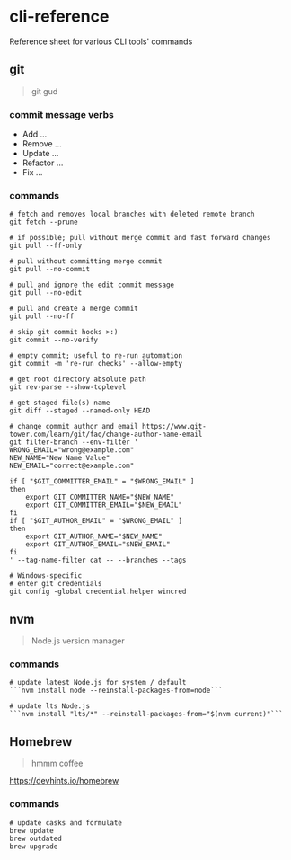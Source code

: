 # cli-reference
Reference sheet for various CLI tools' commands

## git
> git gud

### commit message verbs
* Add ...
* Remove ...
* Update ...
* Refactor ...
* Fix ...

### commands
```
# fetch and removes local branches with deleted remote branch
git fetch --prune

# if possible; pull without merge commit and fast forward changes
git pull --ff-only

# pull without committing merge commit
git pull --no-commit

# pull and ignore the edit commit message
git pull --no-edit

# pull and create a merge commit
git pull --no-ff

# skip git commit hooks >:)
git commit --no-verify

# empty commit; useful to re-run automation
git commit -m 're-run checks' --allow-empty

# get root directory absolute path
git rev-parse --show-toplevel

# get staged file(s) name
git diff --staged --named-only HEAD

# change commit author and email https://www.git-tower.com/learn/git/faq/change-author-name-email
git filter-branch --env-filter '
WRONG_EMAIL="wrong@example.com"
NEW_NAME="New Name Value"
NEW_EMAIL="correct@example.com"

if [ "$GIT_COMMITTER_EMAIL" = "$WRONG_EMAIL" ]
then
    export GIT_COMMITTER_NAME="$NEW_NAME"
    export GIT_COMMITTER_EMAIL="$NEW_EMAIL"
fi
if [ "$GIT_AUTHOR_EMAIL" = "$WRONG_EMAIL" ]
then
    export GIT_AUTHOR_NAME="$NEW_NAME"
    export GIT_AUTHOR_EMAIL="$NEW_EMAIL"
fi
' --tag-name-filter cat -- --branches --tags

# Windows-specific
# enter git credentials
git config -global credential.helper wincred
```

## nvm
> Node.js version manager

### commands
```
# update latest Node.js for system / default
```nvm install node --reinstall-packages-from=node```

# update lts Node.js
```nvm install "lts/*" --reinstall-packages-from="$(nvm current)"```
```

## Homebrew
> hmmm coffee

https://devhints.io/homebrew

### commands
```
# update casks and formulate
brew update
brew outdated
brew upgrade
```
